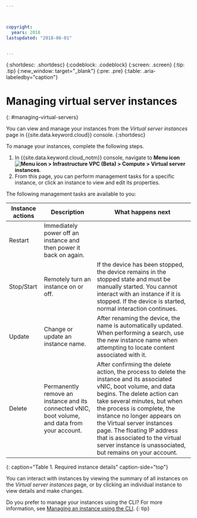 ```yaml
---



copyright:
  years: 2018
lastupdated: "2018-06-01"


---
```


{:shortdesc: .shortdesc}
{:codeblock: .codeblock}
{:screen: .screen}
{:tip: .tip}
{:new_window: target="_blank"}
{:pre: .pre}
{:table: .aria-labeledby="caption"}

# Managing virtual server instances
{: #managing-virtual-servers}

You can view and manage your instances from the *Virtual server instances* page in {{site.data.keyword.cloud}} console.
{:shortdesc}

To manage your instances, complete the following steps.
1. In {{site.data.keyword.cloud_notm}} console, navigate to **Menu icon ![Menu icon](../icons/icon_hamburger.svg) > Infrastructure VPC (Beta) > Compute > Virtual server instances**.
2. From this page, you can perform management tasks for a specific instance, or click an instance to view and edit its properties.

The following management tasks are available to you:

|              Instance actions          |  Description              |  What happens next           |
| ---------------------------------------| --------------------------|----------------------------- |
| Restart          |Immediately power off an instance and then power it back on again.   |     |
| Stop/Start          | Remotely turn an instance on or off.  | If the device has been stopped, the device remains in the stopped state and must be manually started. You cannot interact with an instance if it is stopped. If the device is started, normal interaction continues.    |
| Update          | Change or update an instance name.  | After renaming the device, the name is automatically updated. When performing a search, use the new instance name when attempting to locate content associated with it.    |
| Delete         | Permanently remove an instance and its connected vNIC, boot volume, and data from your account.  | After confirming the delete action, the process to delete the instance and its associated vNIC, boot volume, and data begins. The delete action can take several minutes, but when the process is complete, the instance no longer appears on the Virtual server instances page. The floating IP address that is associated to the virtual server instance is unassociated, but remains on your account.    |
{: caption="Table 1. Required instance details" caption-side="top"}

You can interact with instances by viewing the summary of all instances on the *Virtual server instances* page, or by clicking an individual instance to view details and make changes.

Do you prefer to manage your instances using the CLI? For more information, see [Managing an instance using the CLI](vsi_is_manage_instances_cli.html).
{: tip}
